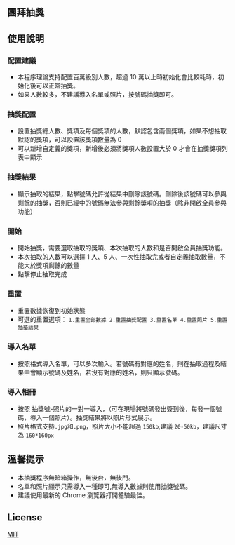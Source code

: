 ## 團拜抽獎



## 使用說明

### 配置建議

- 本程序理論支持配置百萬級別人數，超過 10 萬以上時初始化會比較耗時，初始化後可以正常抽獎。
- 如果人數較多，不建議導入名單或照片，按號碼抽獎即可。

### 抽獎配置

- 設置抽獎總人數、獎項及每個獎項的人數，默認包含兩個獎項，如果不想抽取默認的獎項，可以設置該獎項數量為 0
- 可以新增自定義的獎項，新增後必須將獎項人數設置大於 0 才會在抽獎獎項列表中顯示

### 抽獎結果

- 顯示抽取的結果，點擊號碼允許從結果中刪除該號碼。刪除後該號碼可以參與剩餘的抽獎，否則已經中的號碼無法參與剩餘獎項的抽獎（除非開啟全員參與功能）

### 開始

- 開始抽獎，需要選取抽取的獎項、本次抽取的人數和是否開啟全員抽獎功能。
- 本次抽取的人數可以選擇 1 人、5 人、一次性抽取完或者自定義抽取數量，不能大於獎項剩餘的數量
- 點擊停止抽取完成

### 重置

- 重置數據恢復到初始狀態
- 可選的重置選項：
  `1.重置全部數據 2.重置抽獎配置 3.重置名單 4.重置照片 5.重置抽獎結果`

### 導入名單

- 按照格式導入名單，可以多次輸入。若號碼有對應的姓名，則在抽取過程及結果中會顯示號碼及姓名，若沒有對應的姓名，則只顯示號碼。

### 導入相冊

- 按照 抽獎號-照片的一對一導入，（可在現場將號碼發出簽到後，每發一個號碼，導入一個照片）。抽獎結果將以照片形式展示。
- 照片格式支持`.jpg`和`.png`，照片大小不能超過 `150kb`,建議 `20-50kb`，建議尺寸為 `160*160px`

## 溫馨提示

- 本抽獎程序無暗箱操作，無後台，無後門。
- 名單和照片顯示只需導入一種即可,無導入數據則使用抽獎號碼。
- 建議使用最新的 Chrome 瀏覽器打開體驗最佳。




## License

[MIT](https://choosealicense.com/licenses/mit/)